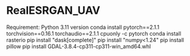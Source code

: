 # RealESRGAN_UAV
Requirement:
Python 3.11 version
conda install pytorch==2.1.1 torchvision==0.16.1 torchaudio==2.1.1 cpuonly -c pytorch
conda install rasterio
pip install "dask[complete]"
pip install "numpy<1.24"
pip install pillow
pip install GDAL-3.8.4-cp311-cp311-win_amd64.whl
